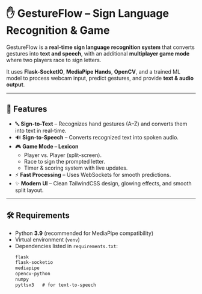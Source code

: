 # ✋ GestureFlow – Sign Language Recognition & Game

GestureFlow is a **real-time sign language recognition system** that converts gestures into **text and speech**, with an additional **multiplayer game mode** where two players race to sign letters.  

It uses **Flask-SocketIO**, **MediaPipe Hands**, **OpenCV**, and a trained ML model to process webcam input, predict gestures, and provide **text & audio output**.

---

## 🚀 Features
- 🔤 **Sign-to-Text** – Recognizes hand gestures (A–Z) and converts them into text in real-time.  
- 🔊 **Sign-to-Speech** – Converts recognized text into spoken audio.  
- 🎮 **Game Mode – Lexicon**  
  - Player vs. Player (split-screen).  
  - Race to sign the prompted letter.  
  - Timer & scoring system with live updates.  
- ⚡ **Fast Processing** – Uses WebSockets for smooth predictions.  
- ✨ **Modern UI** – Clean TailwindCSS design, glowing effects, and smooth split layout.  

---

## 🛠 Requirements

- Python **3.9** (recommended for MediaPipe compatibility)
- Virtual environment (`venv`)
- Dependencies listed in `requirements.txt`:
  ```txt
  flask
  flask-socketio
  mediapipe
  opencv-python
  numpy
  pyttsx3   # for text-to-speech
